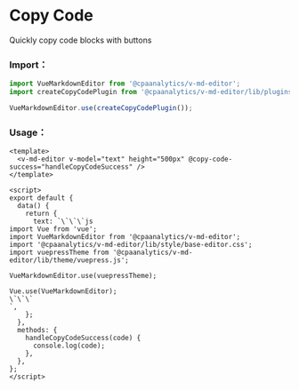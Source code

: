 # Copy Code

Quickly copy code blocks with buttons

<ClientOnly>
  <plugin-copy-code />
</ClientOnly>

### Import：

```js
import VueMarkdownEditor from '@cpaanalytics/v-md-editor';
import createCopyCodePlugin from '@cpaanalytics/v-md-editor/lib/plugins/copy-code/index';

VueMarkdownEditor.use(createCopyCodePlugin());
```

### Usage：

```vue
<template>
  <v-md-editor v-model="text" height="500px" @copy-code-success="handleCopyCodeSuccess" />
</template>

<script>
export default {
  data() {
    return {
      text: `\`\`\`js
import Vue from 'vue';
import VueMarkdownEditor from '@cpaanalytics/v-md-editor';
import '@cpaanalytics/v-md-editor/lib/style/base-editor.css';
import vuepressTheme from '@cpaanalytics/v-md-editor/lib/theme/vuepress.js';

VueMarkdownEditor.use(vuepressTheme);

Vue.use(VueMarkdownEditor);
\`\`\`
`,
    };
  },
  methods: {
    handleCopyCodeSuccess(code) {
      console.log(code);
    },
  },
};
</script>
```
